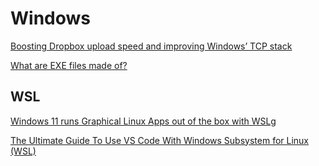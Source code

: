# Windows

[Boosting Dropbox upload speed and improving Windows’ TCP stack](https://dropbox.tech/infrastructure/boosting-dropbox-upload-speed)

[What are EXE files made of?](https://www.youtube.com/watch?v=hhgxsrAFyz8&ab_channel=Bisqwit)

## WSL

[Windows 11 runs Graphical Linux Apps out of the box with WSLg](https://youtu.be/b1YBx1L8op4)

[The Ultimate Guide To Use VS Code With Windows Subsystem for Linux (WSL)](https://dev.to/ajeet/the-ultimate-guide-to-use-vs-code-with-windows-subsystem-for-linux-wsl-51hc)
